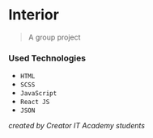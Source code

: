 
# Interior
>  A group project

### Used Technologies
 - `HTML`
- `SCSS`
- `JavaScript`
- `React JS`
- `JSON`
 
 *created by Creator IT Academy students*
